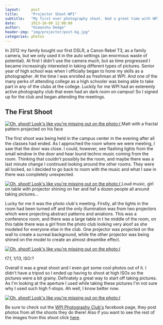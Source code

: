 ```yaml
---
layout:     post
title:      "Projector Shoot-WPI"
subtitle:   "My first ever photography shoot. Had a great time with WPI's wonderful photography club!"
date:       2013-10-09 12:00:00
author:     "Himanshu Dedge"
header-img: "img/projector/post-bg.jpg"
categories: photos
---
```


<p> In 2012 my family bought our first DSLR, a Canon Rebel T3, as a family camera, but we only used it in the auto settings (an enormous waste of potential). At first I didn't use the camera much, but as time progressed I became increasingly interested in taking different types of pictures. Senior year of high school was when I officially began to hone my skills as a photographer. At the time I was enrolled as freshman at WPI. And one of the many perks of attending college as a high schooler was being able to take part in any of the clubs at the college. Luckily for me WPI had an exteremly active photography club that even had an dark room on campus! So I signed up for the club and began attending the meetings.</p>

<h2 class="section-heading">The First Shoot</h2>

<a target="_blank" href="{{ site.baseurl }}/img/projector/IMG_4875.JPG">
    <img src="{{ site.baseurl }}/img/projector/IMG_4875.JPG" alt="Oh, shoot! Look's like you're missing out on the photo:(">
</a>
<span class="caption text-muted">Matt with a fractal pattern projected on his face</span>

<p>The first shoot was being held in the campus center in the evening after all the classes had ended. As I approched the room where we were meeting, I saw that the door was close. I could, however, see flashing lights from the small window in the door and hear lound techno music coming from the room. Thinking that couldn't possibly be the room, and maybe there was a last minute change I continued looking around the other rooms. They were all locked, so I decided to go back to room with the music and what I saw in there was completely unexpected.</p>

<a target="_blank" href="{{ site.baseurl }}/img/projector/IMG_4823.jpg">
    <img src="{{ site.baseurl }}/img/projector/IMG_4823.jpg" alt="Oh, shoot! Look's like you're missing out on the photo:(">
</a>
<span class="caption text-muted">Loud music, girl on table with projector shining on her and haf a dozen people all around taking pictures...</span>

<p>Lucky for me it was the photo club's meeting. Firstly, all the lights in the room had been turned off and the only illumination was from two projectors which were projecting abstract patterns and aniations. This was a conference room, and there was a large table in t he middle of the room, on this table there was a girl from the photo club looking very aloof as she modeled for everyone else in the club. One projector was projected on the wall to create a surreal background, while the other projector was being shined on the model to create an almost dreamlike effect.</p>


<a target="_blank" href="{{ site.baseurl }}/img/projector/IMG_4865.jpg">
    <img src="{{ site.baseurl }}/img/projector/IMG_4865.jpg" alt="Oh, shoot! Look's like you're missing out on the photo:(">
</a>

<span class="caption text-muted"> f7.1, 1/13, ISO:?</span>

<p>Overall it was a great shoot and I even got some cool photos out of it. I didn't have a tripod so I ended up having to shoot at high ISOs so the pictures were a bit grainy. Definately a great way to start off taking pictures. As I'm looking at the aperture I used while taking these pictures I'm not sure why I used such high f-stops. Ah well, I know better now.</p>

<a target="_blank" href="{{ site.baseurl }}/img/projector/IMG_4869_2.jpg">
    <img src="{{ site.baseurl }}/img/projector/IMG_4869_2.jpg" alt="Oh, shoot! Look's like you're missing out on the photo:(">
</a>

<p>Be sure to check out the <a target="_blank" href="http://facebook.com/wpi_photo_club">WPI Photography Club's</a> facebook page, they post photos from all the shoots they do there! Also if you want to see the rest of the images from this shoot click <a target="_blank" href="FLICKER">here</a>.</p>

